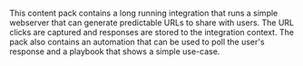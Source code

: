 This content pack contains a long running integration that runs a simple webserver that can generate predictable URLs to share with users. The URL clicks are captured and responses are stored to the integration context. The pack also contains an automation that can be used to poll the user's response and a playbook that shows a simple use-case.
